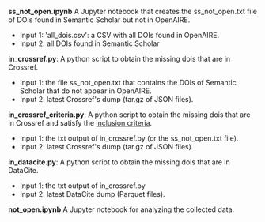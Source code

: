 **ss_not_open.ipynb** A Jupyter notebook that creates the ss_not_open.txt file of DOIs found in Semantic Scholar but not in OpenAIRE. 
  - Input 1: 'all_dois.csv': a CSV with all DOIs found in OpenAIRE.
  - Input 2: all DOIs found in Semantic Scholar

**in_crossref.py**: A python script to obtain the missing dois that are in Crossref. 
  - Input 1: the file ss_not_open.txt that contains the DOIs of Semantic Scholar that do not appear in OpenAIRE.
  - Input 2: latest Crossref's dump (tar.gz of JSON files). 

**in_crossref_criteria.py**: A python script to obtain the missing dois that are in Crossref and satisfy the [inclusion criteria](https://graph.openaire.eu/docs/graph-production-workflow/aggregation/non-compatible-sources/doiboost?_highlight=crossref#crossref-filtering). 
  - Input 1: the txt output of in_crossref.py (or the ss_not_open.txt file).
  - Input 2: latest Crossref's dump (tar.gz of JSON files).
    
**in_datacite.py**: A python script to obtain the missing dois that are in DataCite. 
  - Input 1: the txt output of in_crossref.py
  - Input 2: latest DataCite dump (Parquet files).

**not_open.ipynb** A Jupyter notebook for analyzing the collected data.
